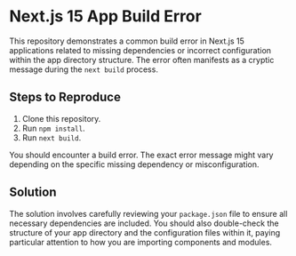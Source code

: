 # Next.js 15 App Build Error

This repository demonstrates a common build error in Next.js 15 applications related to missing dependencies or incorrect configuration within the app directory structure.  The error often manifests as a cryptic message during the `next build` process.

## Steps to Reproduce

1. Clone this repository.
2. Run `npm install`.
3. Run `next build`.

You should encounter a build error. The exact error message might vary depending on the specific missing dependency or misconfiguration.

## Solution

The solution involves carefully reviewing your `package.json` file to ensure all necessary dependencies are included.  You should also double-check the structure of your app directory and the configuration files within it, paying particular attention to how you are importing components and modules.